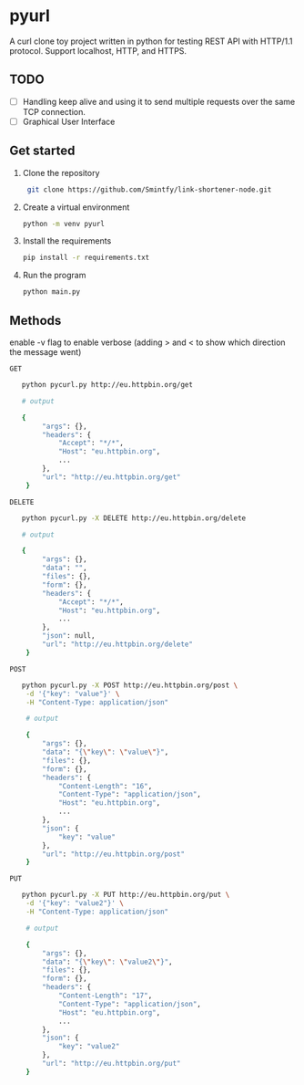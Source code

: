 # pyurl

A curl clone toy project written in python for testing REST API with HTTP/1.1 protocol. Support localhost, HTTP, and HTTPS.

## TODO
- [ ] Handling keep alive and using it to send multiple requests over the same TCP connection.
- [ ] Graphical User Interface

## Get started
1. Clone the repository

   ```bash
    git clone https://github.com/Smintfy/link-shortener-node.git
   ```
2. Create a virtual environment

    ```bash
    python -m venv pyurl
   ```
3. Install the requirements
   
   ```bash
   pip install -r requirements.txt
   ```

4. Run the program
   
   ```bash
   python main.py
   ```

## Methods
enable -v flag to enable verbose (adding > and < to show which direction the message went)

`GET`
```bash
   python pycurl.py http://eu.httpbin.org/get

   # output

   {
        "args": {},
        "headers": {
            "Accept": "*/*",
            "Host": "eu.httpbin.org",
            ...
        },
        "url": "http://eu.httpbin.org/get"
    }
```

`DELETE`
```bash
   python pycurl.py -X DELETE http://eu.httpbin.org/delete

   # output

   {
        "args": {},
        "data": "",
        "files": {},
        "form": {},
        "headers": {
            "Accept": "*/*",
            "Host": "eu.httpbin.org",
            ...
        },
        "json": null,
        "url": "http://eu.httpbin.org/delete"
    }
```

`POST`
```bash
   python pycurl.py -X POST http://eu.httpbin.org/post \
    -d '{"key": "value"}' \
    -H "Content-Type: application/json"

    # output

    {
        "args": {},
        "data": "{\"key\": \"value\"}",
        "files": {},
        "form": {},
        "headers": {
            "Content-Length": "16",
            "Content-Type": "application/json",
            "Host": "eu.httpbin.org",
            ...
        },
        "json": {
            "key": "value"
        },
        "url": "http://eu.httpbin.org/post"
    }
```

`PUT`
```bash
   python pycurl.py -X PUT http://eu.httpbin.org/put \
    -d '{"key": "value2"}' \
    -H "Content-Type: application/json"

    # output

    {
        "args": {},
        "data": "{\"key\": \"value2\"}",
        "files": {},
        "form": {},
        "headers": {
            "Content-Length": "17",
            "Content-Type": "application/json",
            "Host": "eu.httpbin.org",
            ...
        },
        "json": {
            "key": "value2"
        },
        "url": "http://eu.httpbin.org/put"
    }
```
